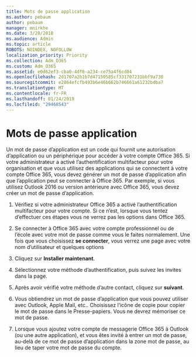 ```yaml
---
title: Mots de passe application
ms.author: pebaum
author: pebaum
manager: mnirkhe
ms.date: 3/20/2018
ms.audience: Admin
ms.topic: article
ROBOTS: NOINDEX, NOFOLLOW
localization_priority: Priority
ms.collection: Adm_O365
ms.custom: Adm_O365
ms.assetid: e0d62ef3-cba0-4df8-a234-ce75a4f6cd84
ms.openlocfilehash: 2d1707a2b1b7d47150585cf331707231bbf9a738
ms.sourcegitcommit: e2864efcfb493b6e46b662b746661a61232bdba7
ms.translationtype: MT
ms.contentlocale: fr-FR
ms.lasthandoff: 01/24/2019
ms.locfileid: "29468543"
---
```

# <a name="app-passwords"></a>Mots de passe application

Un mot de passe d’application est un code qui fournit une autorisation d’application ou un périphérique pour accéder à votre compte Office 365. Si votre administrateur a activé l’authentification multifacteur pour votre organisation et que vous utilisez des applications qui se connectent à votre compte Office 365, vous devez générer un mot de passe d’application afin que l’application peut se connecter à Office 365. Par exemple, si vous utilisez Outlook 2016 ou version antérieure avec Office 365, vous devez créer un mot de passe d’application.
  
1. Vérifiez si votre administrateur Office 365 a activé l’authentification multifacteur pour votre compte. Si ce n’est, lorsque vous tentez d’effectuer ces étapes vous ne verrez pas les options dans Office 365.
    
2. Se connecter à Office 365 avec votre compte professionnel ou de l’école avec votre mot de passe comme vous le faites normalement. Une fois que vous choisissez **se connecter**, vous verrez une page avec votre nom d’utilisateur et quelques options 
    
3. Cliquez sur **Installer maintenant**. 
    
4. Sélectionnez votre méthode d’authentification, puis suivez les invites dans la page.
    
5. Après avoir vérifié votre méthode d’autre contact, cliquez sur **suivant**. 
    
6. Vous obtiendrez un mot de passe d’application que vous pouvez utiliser avec Outlook, Apple Mail, etc.. Choisissez l’icône de copie pour copier le mot de passe dans le Presse-papiers. Vous ne devrez mémoriser ce mot de passe. 
    
7. Lorsque vous ajoutez votre compte de messagerie Office 365 à Outlook (ou une autre application), et vous êtes invité à entrer un mot de passe, au-delà de ce mot de passe d’application dans la zone mot de passe, au lieu de taper votre mot de passe du compte. 
    

